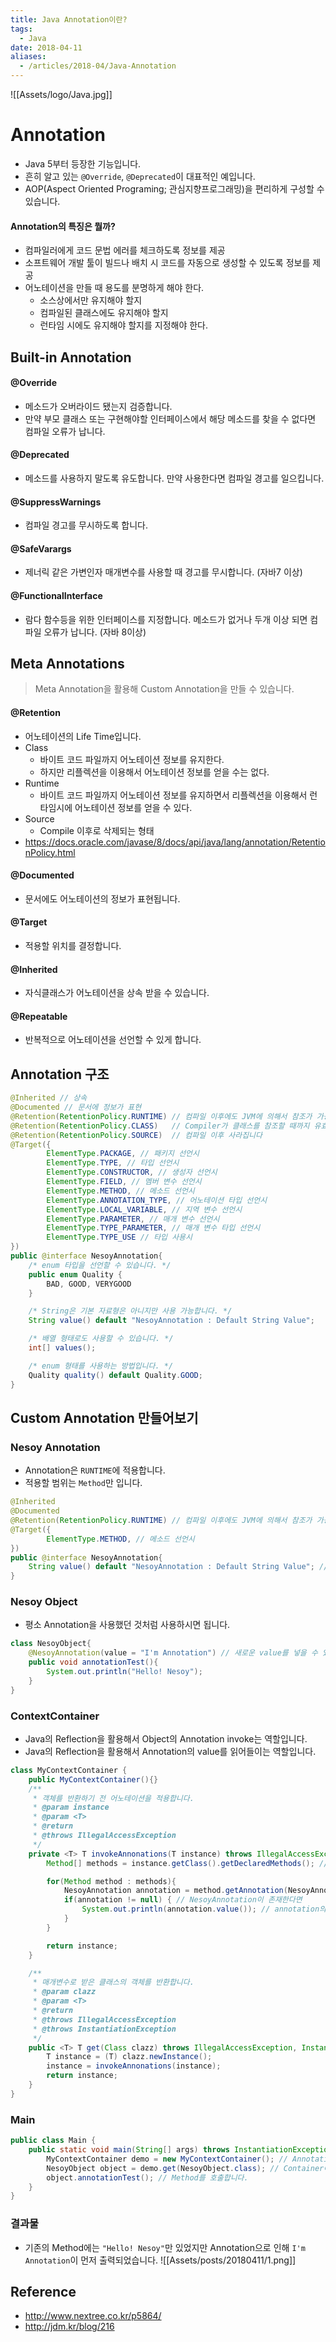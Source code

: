 ```yaml
---
title: Java Annotation이란?
tags:
  - Java
date: 2018-04-11
aliases: 
  - /articles/2018-04/Java-Annotation
---
```


![[Assets/logo/Java.jpg]]

# Annotation
- Java 5부터 등장한 기능입니다.
- 흔히 알고 있는 `@Override`, `@Deprecated`이 대표적인 예입니다.
- AOP(Aspect Oriented Programing; 관심지향프로그래밍)을 편리하게 구성할 수 있습니다.

#### Annotation의 특징은 뭘까?
- 컴파일러에게 코드 문법 에러를 체크하도록 정보를 제공
- 소프트웨어 개발 툴이 빌드나 배치 시 코드를 자동으로 생성할 수 있도록 정보를 제공
- 어노테이션을 만들 때 용도를 분명하게 해야 한다.
	- 소스상에서만 유지해야 할지
	- 컴파일된 클래스에도 유지해야 할지
	- 런타임 시에도 유지해야 할지를 지정해야 한다.


## Built-in Annotation

#### @Override
- 메소드가 오버라이드 됐는지 검증합니다.
- 만약 부모 클래스 또는 구현해야할 인터페이스에서 해당 메소드를 찾을 수 없다면 컴파일 오류가 납니다.

#### @Deprecated
- 메소드를 사용하지 말도록 유도합니다. 만약 사용한다면 컴파일 경고를 일으킵니다.

#### @SuppressWarnings
- 컴파일 경고를 무시하도록 합니다.

#### @SafeVarargs
- 제너릭 같은 가변인자 매개변수를 사용할 때 경고를 무시합니다. (자바7 이상)

#### @FunctionalInterface
- 람다 함수등을 위한 인터페이스를 지정합니다. 메소드가 없거나 두개 이상 되면 컴파일 오류가 납니다. (자바 8이상)

## Meta Annotations
> Meta Annotation을 활용해 Custom Annotation을 만들 수 있습니다.

#### @Retention
- 어노테이션의 Life Time입니다.
- Class
	- 바이트 코드 파일까지 어노테이션 정보를 유지한다.
	- 하지만 리플렉션을 이용해서 어노테이션 정보를 얻을 수는 없다.
- Runtime
	- 바이트 코드 파일까지 어노테이션 정보를 유지하면서 리플렉션을 이용해서 런타임시에 어노테이션 정보를 얻을 수 있다.
- Source
	- Compile 이후로 삭제되는 형태
- <https://docs.oracle.com/javase/8/docs/api/java/lang/annotation/RetentionPolicy.html>

#### @Documented
- 문서에도 어노테이션의 정보가 표현됩니다.

#### @Target
- 적용할 위치를 결정합니다.

#### @Inherited
- 자식클래스가 어노테이션을 상속 받을 수 있습니다.

#### @Repeatable
- 반복적으로 어노테이션을 선언할 수 있게 합니다.

## Annotation 구조
```java
@Inherited // 상속
@Documented // 문서에 정보가 표현
@Retention(RetentionPolicy.RUNTIME) // 컴파일 이후에도 JVM에 의해서 참조가 가능합니다
@Retention(RetentionPolicy.CLASS)   // Compiler가 클래스를 참조할 때까지 유효합니다
@Retention(RetentionPolicy.SOURCE)  // 컴파일 이후 사라집니다
@Target({
		ElementType.PACKAGE, // 패키지 선언시
		ElementType.TYPE, // 타입 선언시
		ElementType.CONSTRUCTOR, // 생성자 선언시
		ElementType.FIELD, // 멤버 변수 선언시
		ElementType.METHOD, // 메소드 선언시
		ElementType.ANNOTATION_TYPE, // 어노테이션 타입 선언시
		ElementType.LOCAL_VARIABLE, // 지역 변수 선언시
		ElementType.PARAMETER, // 매개 변수 선언시
		ElementType.TYPE_PARAMETER, // 매개 변수 타입 선언시
		ElementType.TYPE_USE // 타입 사용시
})
public @interface NesoyAnnotation{
	/* enum 타입을 선언할 수 있습니다. */
	public enum Quality {
		BAD, GOOD, VERYGOOD
	}

	/* String은 기본 자료형은 아니지만 사용 가능합니다. */
	String value() default "NesoyAnnotation : Default String Value";

	/* 배열 형태로도 사용할 수 있습니다. */
	int[] values();

	/* enum 형태를 사용하는 방법입니다. */
	Quality quality() default Quality.GOOD;
}
```

## Custom Annotation 만들어보기

### Nesoy Annotation
- Annotation은 `RUNTIME`에 적용합니다.
- 적용할 범위는 `Method`만 입니다.

```java
@Inherited
@Documented
@Retention(RetentionPolicy.RUNTIME) // 컴파일 이후에도 JVM에 의해서 참조가 가능합니다
@Target({
		ElementType.METHOD, // 메소드 선언시
})
public @interface NesoyAnnotation{
	String value() default "NesoyAnnotation : Default String Value"; // 기본 값으로 확인할 수 있습니다.
}
```

### Nesoy Object
- 평소 Annotation을 사용했던 것처럼 사용하시면 됩니다.

```java
class NesoyObject{
	@NesoyAnnotation(value = "I'm Annotation") // 새로운 value를 넣을 수 있습니다.
	public void annotationTest(){
		System.out.println("Hello! Nesoy");
	}
}
```

### ContextContainer
- Java의 Reflection을 활용해서 Object의 Annotation invoke는 역할입니다.
- Java의 Reflection을 활용해서 Annotation의 value를 읽어들이는 역할입니다.

```java
class MyContextContainer {
	public MyContextContainer(){}
	/**
	 * 객체를 반환하기 전 어노테이션을 적용합니다.
	 * @param instance
	 * @param <T>
	 * @return
	 * @throws IllegalAccessException
	 */
	private <T> T invokeAnnonations(T instance) throws IllegalAccessException {
		Method[] methods = instance.getClass().getDeclaredMethods(); // Reflect으로 해당 클래스의 Method를 전부 조회합니다.

		for(Method method : methods){
			NesoyAnnotation annotation = method.getAnnotation(NesoyAnnotation.class); // Method들 중에 NesoyAnnotation을 찾습니다.
			if(annotation != null) { // NesoyAnnotation이 존재한다면
				System.out.println(annotation.value()); // annotation의 value를 출력합니다.
			}
		}

		return instance;
	}

	/**
	 * 매개변수로 받은 클래스의 객체를 반환합니다.
	 * @param clazz
	 * @param <T>
	 * @return
	 * @throws IllegalAccessException
	 * @throws InstantiationException
	 */
	public <T> T get(Class clazz) throws IllegalAccessException, InstantiationException {
		T instance = (T) clazz.newInstance();
		instance = invokeAnnonations(instance);
		return instance;
	}
}
```

### Main

```java
public class Main {
	public static void main(String[] args) throws InstantiationException, IllegalAccessException {
		MyContextContainer demo = new MyContextContainer(); // Annotation을 호출할 Container를 선언합니다.
		NesoyObject object = demo.get(NesoyObject.class); // Container에서 클래스를 가져오면서 Annotation을 invoke합니다.
		object.annotationTest(); // Method를 호출합니다.
	}
}
```

### 결과물
- 기존의 Method에는 `"Hello! Nesoy"`만 있었지만 Annotation으로 인해 `I'm Annotation`이 먼저 출력되었습니다.
![[Assets/posts/20180411/1.png]]

## Reference
- <http://www.nextree.co.kr/p5864/>
- <http://jdm.kr/blog/216>
